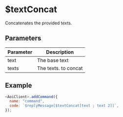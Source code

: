 # $textConcat

Concatenates the provided texts.

## Parameters

| Parameter | Description          |
| --------- | -------------------- |
| text      | The base text        |
| texts     | The texts. to concat |

## Example

```javascript
<AoiClient>.addCommand({
  name: "command",
  code: `$replyMessage[$textConcat[text ; text 2]]`,
});
```
